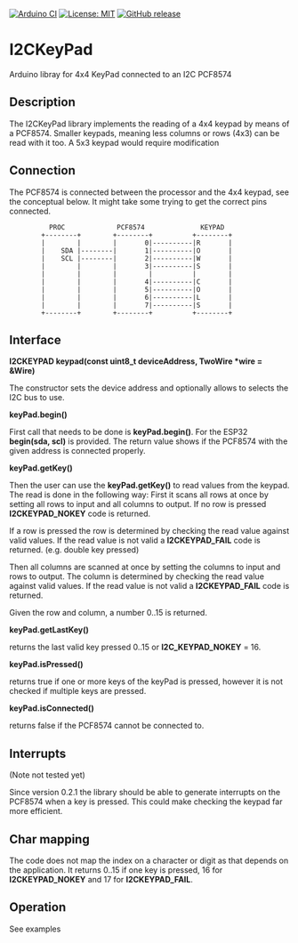 
[![Arduino CI](https://github.com/RobTillaart/I2CKeyPad/workflows/Arduino%20CI/badge.svg)](https://github.com/marketplace/actions/arduino_ci)
[![License: MIT](https://img.shields.io/badge/license-MIT-green.svg)](https://github.com/RobTillaart/I2CKeyPad/blob/master/LICENSE)
[![GitHub release](https://img.shields.io/github/release/RobTillaart/I2CKeyPad.svg?maxAge=3600)](https://github.com/RobTillaart/I2CKeyPad/releases)

# I2CKeyPad

Arduino libray for 4x4 KeyPad connected to an I2C PCF8574 

## Description

The I2CKeyPad library implements the reading of a 4x4 keypad by means of a PCF8574.
Smaller keypads, meaning less columns or rows (4x3) can be read with it too.
A 5x3 keypad would require modification

## Connection

The PCF8574 is connected between the processor and the 4x4 keypad, see the conceptual
below. It might take some trying to get the correct pins connected.

```
          PROC             PCF8574              KEYPAD
        +--------+        +--------+          +--------+
        |        |        |       0|----------|R       |
        |    SDA |--------|       1|----------|O       |
        |    SCL |--------|       2|----------|W       |
        |        |        |       3|----------|S       |
        |        |        |        |          |        |
        |        |        |       4|----------|C       |
        |        |        |       5|----------|O       |
        |        |        |       6|----------|L       |
        |        |        |       7|----------|S       |
        +--------+        +--------+          +--------+ 
```


## Interface

**I2CKEYPAD keypad(const uint8_t deviceAddress, TwoWire \*wire = &Wire)**

The constructor sets the device address and optionally 
allows to selects the I2C bus to use.

**keyPad.begin()**

First call that needs to be done is **keyPad.begin()**. 
For the ESP32 **begin(sda, scl)** is provided.
The return value shows if the PCF8574 with the given address is connected properly.

**keyPad.getKey()**

Then the user can use the **keyPad.getKey()** to read values from the keypad.
The read is done in the following way:
First it scans all rows at once by setting all rows to input and all columns to output.
If no row is pressed **I2CKEYPAD_NOKEY** code is returned.

If a row is pressed the row is determined by checking the read value against valid values.
If the read value is not valid a **I2CKEYPAD_FAIL** code is returned. 
(e.g. double key pressed)

Then all columns are scanned at once by setting the columns to input and rows to output.
The column is determined by checking the read value against valid values.
If the read value is not valid a **I2CKEYPAD_FAIL** code is returned.

Given the row and column, a number 0..15 is returned.

**keyPad.getLastKey()**

returns the last valid key pressed 0..15 or **I2C_KEYPAD_NOKEY** = 16.

**keyPad.isPressed()**

returns true if one or more keys of the keyPad is pressed, 
however it is not checked if multiple keys are pressed.

**keyPad.isConnected()**

returns false if the PCF8574 cannot be connected to.


## Interrupts

(Note not tested yet)

Since version 0.2.1 the library should be able to generate interrupts 
on the PCF8574 when a key is pressed. This could make checking the keypad
far more efficient. 


## Char mapping

The code does not map the index on a character or digit as that depends on the application.
It returns 0..15 if one key is pressed, 16 for **I2CKEYPAD_NOKEY** and 17 for **I2CKEYPAD_FAIL**.


## Operation

See examples

